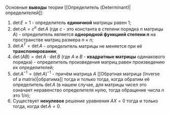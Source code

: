 Основные **выводы** теории [[Определитель (Determinant)|определителей]]:
1. $\det{E} = 1$ - определитель **единичной** матрицы равен 1;
2. $\det{cA}=c^n\:\det{A}$ (где $c$ - это константа в степени порядка $n$ матрицы $A$) - определитель является **однородной функцией степени $n$** на пространстве матриц размера $n\times n$;
3. $\det{A^T}=\det{A}$ - определитель матрицы не меняется при её **транспонировании**;
4. $\det(AB)=\det{A} \cdot \det{B}$ (где $A$ и $B$ - **квадратные матрицы** одинакового порядка) - определитель произведения матриц равен произведению их определителей;
5. $\det{A^{-1}}=(\det{A})^{-1}$ - причём матрица $A$ [[Обратная матрица (Inverse of a matrix)|обратима]] тогда и только тогда, когда обратим её определитель $\det{A}$ (в нашем случае, для матрицы чисел это означает неравенство определителя нулю, тогда обращение числа $n$ это $1/n$);
6. Существует **ненулевое** решение уравнения $AX=0$ тогда и только тогда, когда $\det{A}=0$.